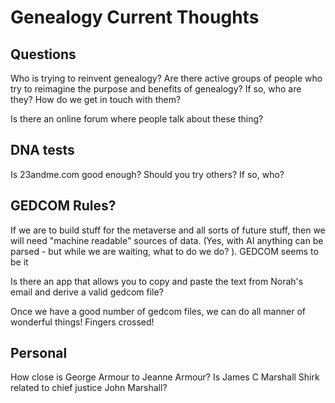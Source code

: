 # Genealogy Current Thoughts


## Questions

Who is trying to reinvent genealogy? Are there active groups of people who try to reimagine the purpose and benefits of genealogy? If so, who are they? How do we get in touch with them?

Is there an online forum where people talk about these thing?

## DNA tests

Is 23andme.com good enough? Should you try others? If so, who?

## GEDCOM Rules?

If we are to build stuff for the metaverse and all sorts of future stuff, then we will need "machine readable" sources of data. (Yes, with AI anything can be parsed - but while we are waiting, what to do we do? ). GEDCOM seems to be it

Is there an app that allows you to copy and paste the text from Norah's email and derive a valid gedcom file?

Once we have a good number of gedcom files, we can do all manner of wonderful things! Fingers crossed!

## Personal

How close is George Armour to Jeanne Armour?
Is James C Marshall Shirk related to chief justice John Marshall?


